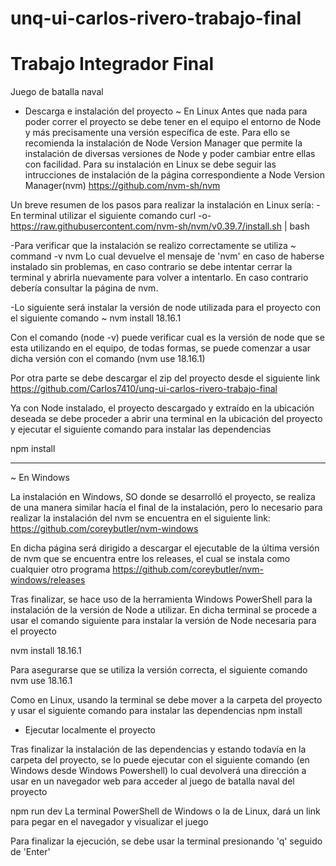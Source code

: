 # unq-ui-carlos-rivero-trabajo-final
# Trabajo Integrador Final

Juego de batalla naval

- Descarga e instalación del proyecto
~ En Linux 
Antes que nada para poder correr el proyecto se debe tener en el equipo el entorno de Node y más precisamente una versión específica de este. 
Para ello se recomienda la instalación de Node Version Manager que permite la instalación de diversas versiones de Node y poder cambiar entre
ellas con facilidad.
Para su instalación en Linux se debe seguir las intrucciones de instalación de la página correspondiente a Node Version Manager(nvm)
https://github.com/nvm-sh/nvm

Un breve resumen de los pasos para realizar la instalación en Linux sería:
-En terminal utilizar el siguiente comando
curl -o- https://raw.githubusercontent.com/nvm-sh/nvm/v0.39.7/install.sh | bash

-Para verificar que la instalación se realizo correctamente se utiliza 
~ command -v nvm
Lo cual devuelve el mensaje de 'nvm' en caso de haberse instalado sin problemas, en caso contrario se debe intentar cerrar la terminal y abrirla nuevamente para volver a intentarlo. En caso contrario debería consultar la página de nvm.

-Lo siguiente será instalar la versión de node utilizada para el proyecto con el siguiente comando
~ nvm install 18.16.1

Con el comando (node -v) puede verificar cual es la versión de node que se esta utilizando en el equipo, de todas formas, se puede comenzar a usar dicha versión con el comando (nvm use 18.16.1)

Por otra parte se debe descargar el zip del proyecto desde el siguiente link
https://github.com/Carlos7410/unq-ui-carlos-rivero-trabajo-final

Ya con Node instalado, el proyecto descargado y extraído en la ubicación deseada se debe proceder a abrir una terminal en la ubicación del proyecto
y ejecutar el siguiente comando para instalar las dependencias

npm install

------------------
~ En Windows

La instalación en Windows, SO donde se desarrolló el proyecto, se realiza de una manera similar hacía el final de la instalación, pero lo necesario para realizar la instalación del nvm se encuentra en el siguiente link:
https://github.com/coreybutler/nvm-windows

En dicha página será dirigido a descargar el ejecutable de la última versión de nvm que se encuentra entre los releases, el cual se instala como cualquier otro programa
https://github.com/coreybutler/nvm-windows/releases

Tras finalizar, se hace uso de la herramienta Windows PowerShell para la instalación de la versión de Node a utilizar.
En dicha terminal se procede a usar el comando siguiente para instalar la versión de Node necesaria para el proyecto

nvm install 18.16.1

Para asegurarse que se utiliza la versión correcta, el siguiente comando
nvm use 18.16.1

Como en Linux, usando la terminal se debe mover a la carpeta del proyecto y usar el siguiente comando para instalar las dependencias
npm install

- Ejecutar localmente el proyecto

Tras finalizar la instalación de las dependencias y estando todavía en la carpeta del proyecto, se lo puede ejecutar con el siguiente comando (en Windows desde Windows Powershell) lo cual devolverá una dirección a usar en un navegador web para acceder al juego de batalla naval del proyecto

npm run dev
La terminal PowerShell de Windows o la de Linux, dará un link para pegar en el navegador y visualizar el juego

Para finalizar la ejecución, se debe usar la terminal presionando 'q' seguido de 'Enter'

